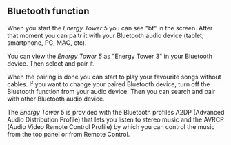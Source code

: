 ## Bluetooth function

When you start the *Energy Tower 5* you can see "bt" in the screen.
After that moment you can paitr it with your Bluetooth audio device (tablet, smartphone, PC, MAC, etc).

You can view the *Energy Tower 5* as "Energy Tower 3" in your Bluetooth device. Then select and pair it.

When the pairing is done you can start to play your favourite songs without cables. If you want to change your paired Bluetooth device, turn off the Bluetooth function from your audio device. Then you can search and pair with other Bluetooth audio device.

The *Energy Tower 5* is provided with the Bluetooth profiles A2DP (Advanced Audio Distribution Profile) that lets you listen to stereo music and the AVRCP (Audio Video Remote Control Profile) by which you can control the music from the top panel or from Remote Control.
